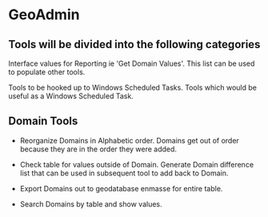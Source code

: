 # GeoAdmin

## Tools will be divided into the following categories

Interface values for Reporting ie 'Get Domain Values'.  This list can be used to populate other tools.

Tools to be hooked up to Windows Scheduled Tasks.
Tools which would be useful as a Windows Scheduled Task.

## Domain Tools

* Reorganize Domains in Alphabetic order.  Domains get out of order because they are in the order they were added.

* Check table for values outside of Domain.  Generate Domain difference list that can be used in subsequent tool to add back to Domain.

* Export Domains out to geodatabase enmasse for entire table.

* Search Domains by table and show values.
